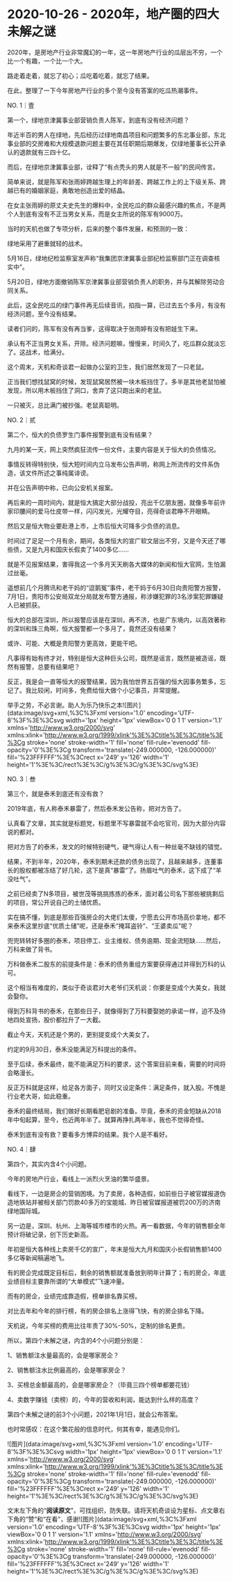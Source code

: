 # 2020-10-26 - 2020年，地产圈的四大未解之谜

2020年，是房地产行业非常魔幻的一年，这一年房地产行业的瓜层出不穷，一个比一个有趣，一个比一个大。

路走着走着，就忘了初心；瓜吃着吃着，就忘了结果。

在此，整理了一下今年房地产行业的多个至今没有答案的吃瓜热潮事件。

NO. 1｜壹

第一个，绿地京津冀事业部营销负责人陈军，到底有没有经济问题？

年近半百的男人在绿地，先后经历过绿地南昌项目和问题繁多的东北事业部，东北事业部的交房难和大规模退款问题主要在其任职期后期爆发，仅绿地董事长公开承认的退款就有三四十亿。

而后，在绿地京津冀事业部，诠释了“有点秃头的男人就是不一般”的民间传言。

简单来说，就是陈军和张雨婷跨越生理上的年龄差、跨越工作上的上下级关系、跨越已有的婚姻家庭，勇敢地创造出爱的结晶。

在女主张雨婷的原丈夫史先生的爆料中，全民吃瓜的群众最感兴趣的焦点，不是两个人到底有没有不正当男女关系，而是女主所说的陈军有9000万。

当时的天机也做了专项分析，后来的整个事件发展，和预测的一致：

绿地采用了避重就轻的战术。

5月16日，绿地纪检监察室发声称“我集团京津冀事业部纪检监察部门正在调查核实中”。

5月20日，绿地方面撤销陈军京津冀事业部营销负责人的职务，并与其解除劳动合同关系。

此后，这全民吃瓜的绿门事件再无后续音讯，掐指一算，已过去五个多月，有没有经济问题，至今没有结果。

读者们问的，陈军有没有再当爹，这得取决于张雨婷有没有把娃生下来。

承认有不正当男女关系，开除。经济问题嘛，慢慢来，时间久了，吃瓜群众就淡忘了。这战术，给满分。

这个周末，天机和奇谈君一起做办公室的卫生，我们居然发现了一只老鼠。

正当我们想找鼠窝的时候，发现鼠窝居然被一块木板挡住了。多半是其他老鼠怕被发现，所以用木板挡住了洞口，舍弃了这只跑出来的老鼠。

一只被灭，总比满门被抄强。老鼠真聪明。

NO. 2｜贰

第二个，恒大的负债罗生门事件报警到底有没有结果？

九月的某一天，网上突然疯狂流传一份文件，主要内容是关于恒大的负债情况。

事情反转得特别快，恒大短时间内立马发布公告声明，称网上所流传的文件系伪造，该文件所述之事纯属诽谤。

并在公告声明中称，已向公安机关报案。

再后来的一周时间内，就是恒大搞定大部分战投，亮出千亿朋友圈，就像多年前许家印腰间的爱马仕皮带一样，闪闪发光，光耀夺目，亮得奇谈君睁不开眼睛。

然后又是恒大物业要赴港上市，上市后恒大可降多少负债的消息。

时间过了足足一个月有余，期间，各类恒大的宣广软文层出不穷，又是今天还了哪些债，又是九月和国庆长假卖了1400多亿......

就是不见报案结果，害得我这一个多月天天刷各大媒体的新闻和恒大官网，生怕漏过丝毫。

遥想前几个月腾讯和老干妈的“逗鹅冤”事件，老干妈于6月30日向贵阳警方报警，7月1日，贵阳市公安局双龙分局就发布警方通报，称涉嫌犯罪的3名涉案犯罪嫌疑人已被抓获。

恒大的总部在深圳，所以报警应该是在深圳，再不济，也是广东境内，以高效著称的深圳和珠三角啊，恒大报警都一个多月了，竟然还没有结果？

或许、可能、大概是贵阳警方更高效，更能干吧。

凡事得有始有终才对，特别是恒大这种巨头公司，既然是谣言，既然是被造谣，既然有报警，总要有结果吧？

反正，我是会一直等恒大的报警结果，因为我怕世界五百强的恒大因事务繁多，忘记了。我比较闲，时间多，免费给恒大做个小记事员，并常提醒。

举手之劳，不必言谢。助人为乐乃快乐之本![图片](data:image/svg+xml,%3C%3Fxml version='1.0' encoding='UTF-8'%3F%3E%3Csvg width='1px' height='1px' viewBox='0 0 1 1' version='1.1' xmlns='http://www.w3.org/2000/svg' xmlns:xlink='http://www.w3.org/1999/xlink'%3E%3Ctitle%3E%3C/title%3E%3Cg stroke='none' stroke-width='1' fill='none' fill-rule='evenodd' fill-opacity='0'%3E%3Cg transform='translate(-249.000000, -126.000000)' fill='%23FFFFFF'%3E%3Crect x='249' y='126' width='1' height='1'%3E%3C/rect%3E%3C/g%3E%3C/g%3E%3C/svg%3E)

NO. 3｜叁

第三个，就是泰禾到底还有没有救？

2019年底，有人称泰禾暴雷了，然后泰禾发公告称，把对方告了。

认真看了文章，其实就是标题党，标题里不写暴雷就不会吃官司，因为大部分内容说的都对。

把对方告了的泰禾，发文的时候特别硬气，硬气得让人有一种丝毫不缺钱的错觉。

结果，不到半年，2020年，泰禾到期未还款的债务出现了，且越来越多，连董事长的股权都被冻结了好几轮，这下是真“暴雷”了。扬眉吐气的泰禾，这下成了“羊没吐气”。

之前已经卖了N多项目，被世茂等挑挑拣拣的泰禾，面对着公司名下那些被挑剩后的项目，常公开说自己的土储优质。

实在搞不懂，到底是那些百强房企的大佬们太傻，宁愿去公开市场高价拿地，都不来泰禾这里抄底“优质土储”呢，还是泰禾“掩耳盗铃”、“王婆卖瓜”呢？

兜兜转转好多圈的泰禾，项目停工、业主维权、债务逾期、现金流短缺......然后，万科来做了背书。

万科做泰禾二股东的前提条件是：泰禾的债务重组方案要获得通过并得到万科的认可。

这个相当有难度的，类似于奇谈君对大老爷们天机说：你要是变成个大美女，我就会娶你。

得到万科背书的泰禾，在那些日子，就像得到了万科要娶她的承诺一样，迫不及待地四处宣扬，股价都拉升了一大截。

截止今天，天机还是个男的，更别提变成个大美女了。

约定的9月30日，泰禾没能满足万科提出的条件。

至于后续，泰禾最终，能不能满足万科的要求，这个答案目前来看，需要的时间将会略漫长。

反正万科就是这样，给足各方面子，同时又设定条件：满足条件，就入股。不愧是行业老大哥，如此稳重。

泰禾的最终结局，我们做好长期看肥皂剧的准备。毕竟，泰禾的资金短缺从2018年中旬起算，至今，也近两年半了。就算再挣扎两年半，我也不觉得奇怪。

泰禾到底有没有救？要看多方博弈的结果。我个人是不看好。

NO. 4｜肆

第四个，其实内含4个小问题。

今年的房地产行业，看线上一派烈火烹油的繁华盛景。

看线下，一边是房企的营销困境。为了卖房，各种造假，如前些日子被官媒报道伪造地铁站并被相关部门罚款40多万的宝能城、昨日被官媒报道被罚200万的济南绿地国际城。

另一边是，深圳、杭州、上海等城市楼市的火热。再一看数据，今年的销售额全年预计将破记录，创下历史新高。

年初是恒大各种线上卖房千亿的宣广，年末是恒大九月和国庆小长假销售额1400多亿等新闻稿遍地飞。

有的房企完成既定目标后，剩余的销售额就准备放到明年计算了；有的房企，年底业绩目标主要靠所谓的“大单模式”飞速冲量。

而有的房企，业绩完成靠造假，榜单排名靠买榜。

对比去年和今年的排行榜，有的房企排名上涨得飞快，有的房企排名下降。

天机说，今年买榜的费用比往年贵了30%-50%，定制的排名更贵。

所以，第四个未解之谜，内含的4个小问题分别是：

1、销售额注水量最高的，会是哪家房企？

2、销售额注水比例最高的，会是哪家房企？

3、买榜总金额最高的，会是哪家房企？（毕竟三四个榜单都要花钱）

4、卖数字赚钱（卖榜）的，今年的营收和利润，能达到什么样的高度？

第四个未解之谜的前3个小问题，2021年1月1日，就会公布答案。

也时常感叹：在这个繁花般的信息时代，何其有幸，能遇见你们。

![图片](data:image/svg+xml,%3C%3Fxml version='1.0' encoding='UTF-8'%3F%3E%3Csvg width='1px' height='1px' viewBox='0 0 1 1' version='1.1' xmlns='http://www.w3.org/2000/svg' xmlns:xlink='http://www.w3.org/1999/xlink'%3E%3Ctitle%3E%3C/title%3E%3Cg stroke='none' stroke-width='1' fill='none' fill-rule='evenodd' fill-opacity='0'%3E%3Cg transform='translate(-249.000000, -126.000000)' fill='%23FFFFFF'%3E%3Crect x='249' y='126' width='1' height='1'%3E%3C/rect%3E%3C/g%3E%3C/g%3E%3C/svg%3E)

文末左下角的“**阅读原文**”，可找组织，防失联。请将天机奇谈设为星标、点文章右下角的“赞”和“在看”，感谢![图片](data:image/svg+xml,%3C%3Fxml version='1.0' encoding='UTF-8'%3F%3E%3Csvg width='1px' height='1px' viewBox='0 0 1 1' version='1.1' xmlns='http://www.w3.org/2000/svg' xmlns:xlink='http://www.w3.org/1999/xlink'%3E%3Ctitle%3E%3C/title%3E%3Cg stroke='none' stroke-width='1' fill='none' fill-rule='evenodd' fill-opacity='0'%3E%3Cg transform='translate(-249.000000, -126.000000)' fill='%23FFFFFF'%3E%3Crect x='249' y='126' width='1' height='1'%3E%3C/rect%3E%3C/g%3E%3C/g%3E%3C/svg%3E)